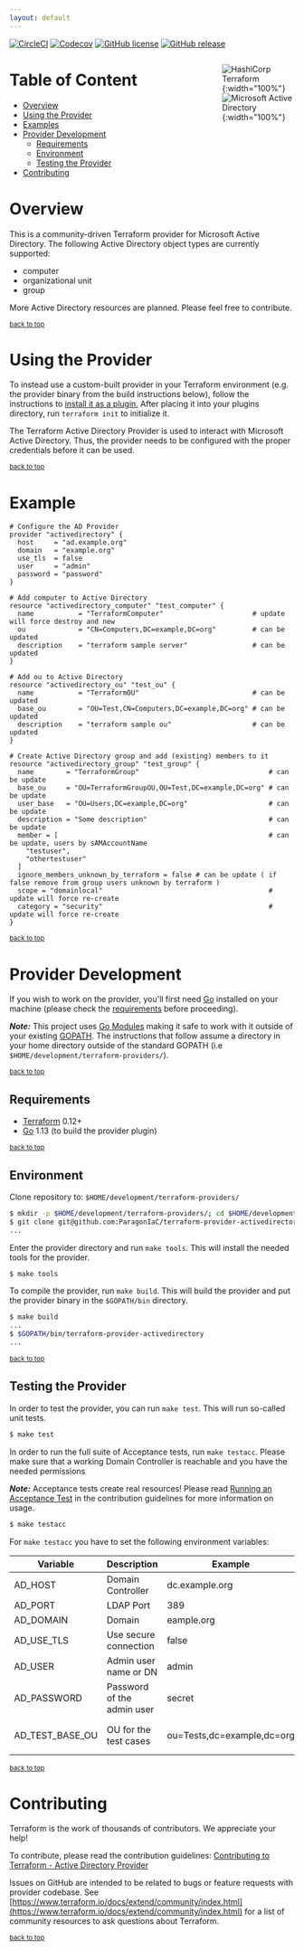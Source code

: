 ```yaml
---
layout: default
---
```

[![CircleCI](https://img.shields.io/circleci/build/github/ParagonIaC/terraform-provider-activedirectory?style=for-the-badge&label=BUILDING)](https://circleci.com/gh/ParagonIaC/terraform-provider-activedirectory)
[![Codecov](https://img.shields.io/codecov/c/gh/ParagonIaC/terraform-provider-activedirectory?style=for-the-badge)](https://codecov.io/gh/ParagonIaC/terraform-provider-activedirectory)
[![GitHub license](https://img.shields.io/github/license/ParagonIaC/terraform-provider-activedirectory.svg?style=for-the-badge)](https://github.com/ParagonIaC/terraform-provider-activedirectory/blob/master/LICENSE)
[![GitHub release](https://img.shields.io/github/release/ParagonIaC/terraform-provider-activedirectory.svg?style=for-the-badge)](https://GitHub.com/ParagonIaC/terraform-provider-activedirectory/releases/)

<div markdown="1" style="float: right; display: flex; flex-flow: column wrap; width: 8rem;">

![HashiCorp Terraform](/terraform-provider-activedirectory/assets/img/terraform.png "HashiCorp Terraform"){:width="100%"}
![Microsoft Active Directory](/terraform-provider-activedirectory/assets/img/active-directory.png "Microsoft Active Directory"){:width="100%"}

</div>

# Table of Content

* [Overview](#overview)
* [Using the Provider](#using-the-provider)
* [Examples](#examples)
* [Provider Development](#provider-development)
  * [Requirements](#requirements)
  * [Environment](#environment)
  * [Testing the Provider](#testing-the-provider)
* [Contributing](#contributing)

# Overview

This is a community-driven Terraform provider for Microsoft Active Directory. The following Active Directory object types are currently supported:
* computer
* organizational unit
* group

More Active Directory resources are planned. Please feel free to contribute.

<sup>[back to top](#top)</sup>

# Using the Provider

To instead use a custom-built provider in your Terraform environment (e.g. the provider binary from the build instructions below), follow the instructions to [install it as a plugin.](https://www.terraform.io/docs/plugins/basics.html#installing-a-plugin) After placing it into your plugins directory, run `terraform init` to initialize it.

The Terraform Active Directory Provider is used to interact with Microsoft Active Directory. Thus, the provider needs to be configured with the proper credentials before it can be used.

<sup>[back to top](#top)</sup>

# Example
```hcl
# Configure the AD Provider
provider "activedirectory" {
  host     = "ad.example.org"
  domain   = "example.org"
  use_tls  = false
  user     = "admin"
  password = "password"
}

# Add computer to Active Directory
resource "activedirectory_computer" "test_computer" {
  name           = "TerraformComputer"                      # update will force destroy and new
  ou             = "CN=Computers,DC=example,DC=org"         # can be updated
  description    = "terraform sample server"                # can be updated
}

# Add ou to Active Directory
resource "activedirectory_ou" "test_ou" {
  name           = "TerraformOU"                            # can be updated
  base_ou        = "OU=Test,CN=Computers,DC=example,DC=org" # can be updated
  description    = "terraform sample ou"                    # can be updated
}

# Create Active Directory group and add (existing) members to it
resource "activedirectory_group" "test_group" {
  name        = "TerraformGroup"                                # can be update
  base_ou     = "OU=TerraformGroupOU,OU=Test,DC=example,DC=org" # can be update
  user_base   = "OU=Users,DC=example,DC=org"                    # can be update
  description = "Some description"                              # can be update
  member = [                                                    # can be update, users by sAMAccountName
    "testuser",
    "othertestuser"
  ]
  ignore_members_unknown_by_terraform = false # can be update ( if false remove from group users unknown by terraform )
  scope = "domainlocal"                                         # update will force re-create
  category = "security"                                         # update will force re-create
}
```
<sup>[back to top](#top)</sup>

# Provider Development

If you wish to work on the provider, you'll first need [Go](http://www.golang.org) installed on your machine (please check the [requirements](#requirements) before proceeding).

_**Note:**_ This project uses [Go Modules](https://blog.golang.org/using-go-modules) making it safe to work with it outside of your existing [GOPATH](http://golang.org/doc/code.html#GOPATH). The instructions that follow assume a directory in your home directory outside of the standard GOPATH (i.e `$HOME/development/terraform-providers/`).

<sup>[back to top](#top)</sup>

## Requirements

- [Terraform](https://www.terraform.io/downloads.html) 0.12+
- [Go](https://golang.org/doc/install) 1.13 (to build the provider plugin)

<sup>[back to top](#top)</sup>

## Environment

Clone repository to: `$HOME/development/terraform-providers/`

```sh
$ mkdir -p $HOME/development/terraform-providers/; cd $HOME/development/terraform-providers/
$ git clone git@github.com:ParagonIaC/terraform-provider-activedirectory
...
```

Enter the provider directory and run `make tools`. This will install the needed tools for the provider.

```sh
$ make tools
```

To compile the provider, run `make build`. This will build the provider and put the provider binary in the `$GOPATH/bin` directory.

```sh
$ make build
...
$ $GOPATH/bin/terraform-provider-activedirectory
...
```
<sup>[back to top](#top)</sup>

## Testing the Provider
In order to test the provider, you can run `make test`. This will run so-called unit tests.
```sh
$ make test
```

In order to run the full suite of Acceptance tests, run `make testacc`. Please make sure that a working Domain Controller is reachable and you have the needed permissions

_**Note:**_ Acceptance tests create real resources! Please read [Running an Acceptance Test](/terraform-provider-activedirectory/CONTRIBUTING#running-an-acceptance-test) in the contribution guidelines for more information on usage.

```sh
$ make testacc
```

 For `make testacc` you have to set the following environment variables:

 | Variable | Description | Example | Default | Required |
 | -------- | ----------- | ------- | ------- | :------: |
 | AD_HOST | Domain Controller | dc.example.org | - | yes |
 | AD_PORT | LDAP Port | 389 | 389 | no |
 | AD_DOMAIN | Domain | eample.org | - | yes |
 | AD_USE_TLS | Use secure connection | false | true | no |
 | AD_USER | Admin user name or DN | admin | - | yes |
 | AD_PASSWORD | Password of the admin user | secret | - | yes |
 | AD_TEST_BASE_OU | OU for the test cases | ou=Tests,dc=example,dc=org | - | yes (tests only) |

<sup>[back to top](#top)</sup>

# Contributing
Terraform is the work of thousands of contributors. We appreciate your help!

To contribute, please read the contribution guidelines: [Contributing to Terraform - Active Directory Provider](/terraform-provider-activedirectory/CONTRIBUTING)

Issues on GitHub are intended to be related to bugs or feature requests with provider codebase. See [https://www.terraform.io/docs/extend/community/index.html](https://www.terraform.io/docs/extend/community/index.html) for a list of community resources to ask questions about Terraform.

<sup>[back to top](#top)</sup>
